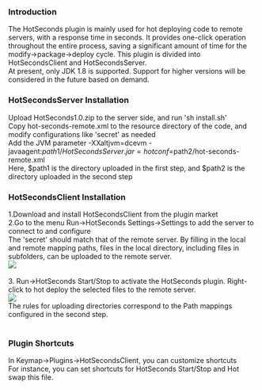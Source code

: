 ### Introduction
The HotSeconds plugin is mainly used for hot deploying code to remote servers, with a response time in seconds. It provides one-click operation throughout the entire process, saving a significant amount of time for the modify->package->deploy cycle. This plugin is divided into HotSecondsClient and HotSecondsServer.<br>
At present, only JDK 1.8 is supported. Support for higher versions will be considered in the future based on demand.

### HotSecondsServer Installation
Upload HotSeconds1.0.zip to the server side, and run 'sh install.sh'<br>
Copy hot-seconds-remote.xml to the resource directory of the code, and modify configurations like 'secret' as needed<br>
Add the JVM parameter -XXaltjvm=dcevm -javaagent:$path1/HotSecondsServer.jar=hotconf=$path2/hot-seconds-remote.xml<br>
Here, $path1 is the directory uploaded in the first step, and $path2 is the directory uploaded in the second step<br>

### HotSecondsClient Installation
1.Download and install HotSecondsClient from the plugin market<br>
2.Go to the menu Run->HotSeconds Settings->Settings to add the server to connect to and configure<br>
The 'secret' should match that of the remote server. By filling in the local and remote mapping paths, files in the local directory, including files in subfolders, can be uploaded to the remote server.<br>
![](https://plugins.jetbrains.com/files/21635/34496-page/0da9a8c0-1d3d-47c3-835a-57f24d515967)
<br><br>
3. Run->HotSeconds Start/Stop to activate the HotSeconds plugin. Right-click to hot deploy the selected files to the remote server.<br>
![](https://plugins.jetbrains.com/files/21635/34496-page/ce17f97e-a614-4efe-aeb8-558e371a9fee)
<br>The rules for uploading directories correspond to the Path mappings configured in the second step.<br><br>

### Plugin Shortcuts
In Keymap->Plugins->HotSecondsClient, you can customize shortcuts<br>
For instance, you can set shortcuts for HotSeconds Start/Stop and Hot swap this file.
